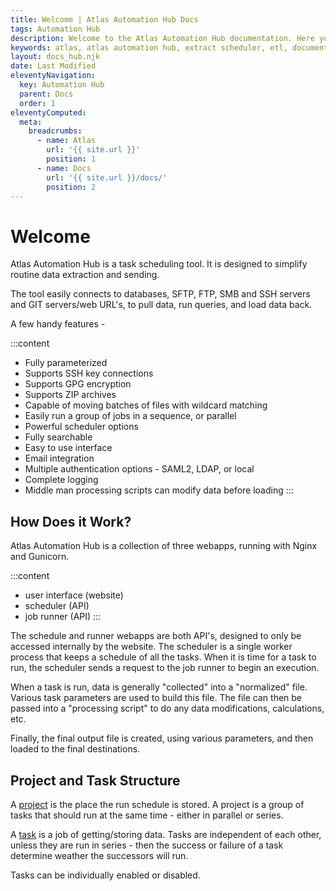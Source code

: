 ```yaml
---
title: Welcome | Atlas Automation Hub Docs
tags: Automation Hub
description: Welcome to the Atlas Automation Hub documentation. Here you'll learn about how to install, configure and update the app.
keywords: atlas, atlas automation hub, extract scheduler, etl, documentation, install, configure, update
layout: docs_hub.njk
date: Last Modified
eleventyNavigation:
  key: Automation Hub
  parent: Docs
  order: 1
eleventyComputed:
  meta:
    breadcrumbs:
      - name: Atlas
        url: '{{ site.url }}'
        position: 1
      - name: Docs
        url: '{{ site.url }}/docs/'
        position: 2
---
```


# Welcome

Atlas Automation Hub is a task scheduling tool. It is designed to simplify routine data extraction and sending.

The tool easily connects to databases, SFTP, FTP, SMB and SSH servers and GIT servers/web URL's, to pull data, run queries, and load data back.

A few handy features -

:::content

- Fully parameterized
- Supports SSH key connections
- Supports GPG encryption
- Supports ZIP archives
- Capable of moving batches of files with wildcard matching
- Easily run a group of jobs in a sequence, or parallel
- Powerful scheduler options
- Fully searchable
- Easy to use interface
- Email integration
- Multiple authentication options - SAML2, LDAP, or local
- Complete logging
- Middle man processing scripts can modify data before loading
  :::

## How Does it Work?

Atlas Automation Hub is a collection of three webapps, running with Nginx and Gunicorn.

:::content

- user interface (website)
- scheduler (API)
- job runner (API)
  :::

The schedule and runner webapps are both API's, designed to only be accessed internally by the website. The scheduler is a single worker process that keeps a schedule of all the tasks. When it is time for a task to run, the scheduler sends a request to the job runner to begin an execution.

When a task is run, data is generally "collected" into a "normalized" file. Various task parameters are used to build this file. The file can then be passed into a "processing script" to do any data modifications, calculations, etc.

Finally, the final output file is created, using various parameters, and then loaded to the final destinations.

## Project and Task Structure

A [project](/docs/automation-hub/projects/) is the place the run schedule is stored. A project is a group of tasks that should run at the same time - either in parallel or series.

A [task](/docs/automation-hub/tasks/) is a job of getting/storing data. Tasks are independent of each other, unless they are run in series - then the success or failure of a task determine weather the successors will run.

Tasks can be individually enabled or disabled.
